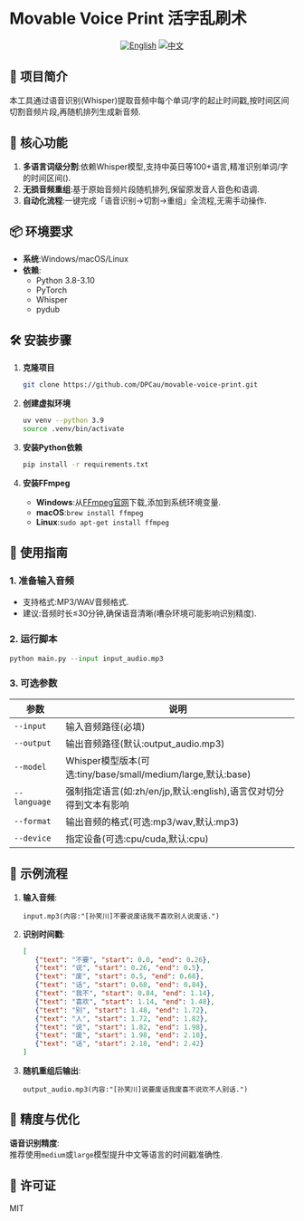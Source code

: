 # Movable Voice Print 活字乱刷术

<p align="center">
  <a href="./docs/README_en.md"><img src="https://img.shields.io/badge/English-0078D4?style=flat&logo=google-translate&logoColor=white" alt="English"></a>
  <a href="./README.md"><img src="https://img.shields.io/badge/中文-FF0000?style=flat&logo=google-translate&logoColor=white" alt="中文"></a>
</p>

## 🌟 项目简介  
本工具通过语音识别(Whisper)提取音频中每个单词/字的起止时间戳,按时间区间切割音频片段,再随机排列生成新音频.


## 🚀 核心功能  
1. **多语言词级分割**:依赖Whisper模型,支持中英日等100+语言,精准识别单词/字的时间区间().  
2. **无损音频重组**:基于原始音频片段随机排列,保留原发音人音色和语调.  
3. **自动化流程**:一键完成「语音识别→切割→重组」全流程,无需手动操作.  


## 📦 环境要求  
- **系统**:Windows/macOS/Linux  
- **依赖**:  
  - Python 3.8-3.10
  - PyTorch
  - Whisper
  - pydub


## 🛠️ 安装步骤  
1. **克隆项目**  
   ```bash  
   git clone https://github.com/DPCau/movable-voice-print.git
   ```  
2. **创建虚拟环境** 
   ```bash  
   uv venv --python 3.9
   source .venv/bin/activate
   ```

3. **安装Python依赖**  
   ```bash  
   pip install -r requirements.txt  
   ```  

4. **安装FFmpeg**  
   - **Windows**:从[FFmpeg官网](https://ffmpeg.org/)下载,添加到系统环境变量.  
   - **macOS**:`brew install ffmpeg`  
   - **Linux**:`sudo apt-get install ffmpeg`  


## 📖 使用指南  
### 1. 准备输入音频  
- 支持格式:MP3/WAV音频格式.  
- 建议:音频时长≤30分钟,确保语音清晰(嘈杂环境可能影响识别精度).  

### 2. 运行脚本  
```python  
python main.py --input input_audio.mp3
```  

### 3. 可选参数  
| 参数          | 说明                                                                 |  
|---------------|----------------------------------------------------------------------|  
| `--input`     | 输入音频路径(必填)                                                 |  
| `--output`    | 输出音频路径(默认:output_audio.mp3)                               |  
| `--model`     | Whisper模型版本(可选:tiny/base/small/medium/large,默认:base)    |  
| `--language`  | 强制指定语言(如:zh/en/jp,默认:english),语言仅对切分得到文本有影响 |
| `--format`| 输出音频的格式(可选:mp3/wav,默认:mp3)|
| `--device`| 指定设备(可选:cpu/cuda,默认:cpu)|


## 📘 示例流程  
1. **输入音频**:  
   ```  
   input.mp3(内容:"[孙笑川]不要说废话我不喜欢别人说废话.")  
   ```  

2. **识别时间戳**:  
   ```json  
   [
      {"text": "不要", "start": 0.0, "end": 0.26}, 
      {"text": "说", "start": 0.26, "end": 0.5}, 
      {"text": "废", "start": 0.5, "end": 0.68}, 
      {"text": "话", "start": 0.68, "end": 0.84}, 
      {"text": "我不", "start": 0.84, "end": 1.14}, 
      {"text": "喜欢", "start": 1.14, "end": 1.48}, 
      {"text": "别", "start": 1.48, "end": 1.72}, 
      {"text": "人", "start": 1.72, "end": 1.82}, 
      {"text": "说", "start": 1.82, "end": 1.98}, 
      {"text": "废", "start": 1.98, "end": 2.18}, 
      {"text": "话", "start": 2.18, "end": 2.42}
   ]
   ```  

3. **随机重组后输出**:  
   ```  
   output_audio.mp3(内容:"[孙笑川]说要废话我废喜不说欢不人别话.") 
   ```  


## 🧪 精度与优化  
**语音识别精度**:  
推荐使用`medium`或`large`模型提升中文等语言的时间戳准确性.

## 📜 许可证  
MIT